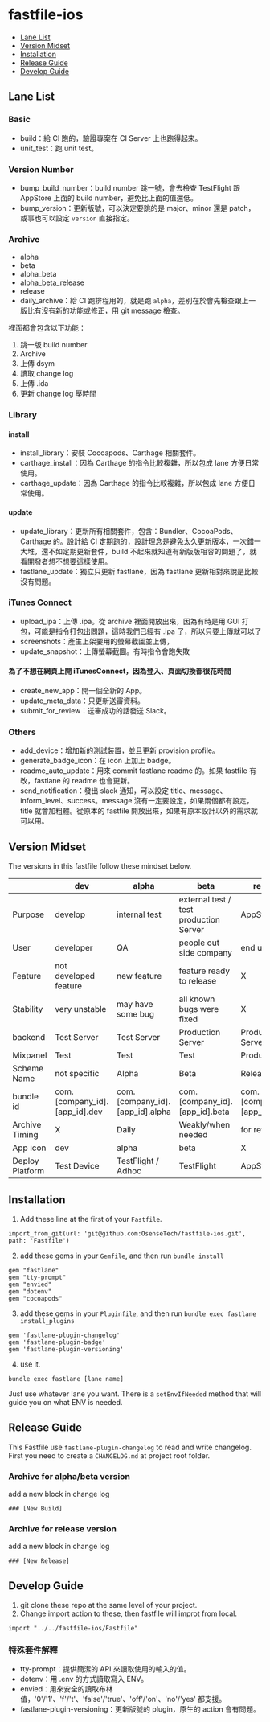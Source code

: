# fastfile-ios

- [Lane List](#lane-list)
- [Version Midset](#version-midset)
- [Installation](#installation)
- [Release Guide](#release-guide)
- [Develop Guide](#develop-guide)

## Lane List
### Basic
- build：給 CI 跑的，驗證專案在 CI Server 上也跑得起來。
- unit_test：跑 unit test。

### Version Number
- bump_build_number：build number 跳一號，會去檢查 TestFlight 跟 AppStore 上面的 build number，避免比上面的值還低。
- bump_version：更新版號，可以決定要跳的是 major、minor 還是 patch，或事也可以設定 `version` 直接指定。

### Archive
- alpha
- beta
- alpha_beta
- alpha_beta_release
- release
- daily_archive：給 CI 跑排程用的，就是跑 `alpha`，差別在於會先檢查跟上一版比有沒有新的功能或修正，用 git message 檢查。

裡面都會包含以下功能：
1. 跳一版 build number
2. Archive
3. 上傳 dsym
3. 讀取 change log
4. 上傳 .ida
5. 更新 change log 壓時間

### Library
#### install 
- install_library：安裝 Cocoapods、Carthage 相關套件。
- carthage_install：因為 Carthage 的指令比較複雜，所以包成 lane 方便日常使用。
- carthage_update：因為 Carthage 的指令比較複雜，所以包成 lane 方便日常使用。

#### update
- update_library：更新所有相關套件，包含：Bundler、CocoaPods、Carthage 的。設計給 CI 定期跑的，設計理念是避免太久更新版本，一次錯一大堆，還不如定期更新套件，build 不起來就知道有新版版相容的問題了，就看開發者想不想要這樣使用。
- fastlane_update：獨立只更新 fastlane，因為 fastlane 更新相對來說是比較沒有問題。

### iTunes Connect
- upload_ipa：上傳 .ipa。從 archive 裡面開放出來，因為有時是用 GUI 打包，可能是指令打包出問題，這時我們已經有 .ipa 了，所以只要上傳就可以了
- screenshots：產生上架要用的螢幕截圖並上傳，
- update_snapshot：上傳螢幕截圖。有時指令會跑失敗

#### 為了不想在網頁上開 iTunesConnect，因為登入、頁面切換都很花時間
- create_new_app：開一個全新的 App。
- update_meta_data：只更新送審資料。
- submit_for_review：送審成功的話發送 Slack。

### Others
- add_device：增加新的測試裝置，並且更新 provision profile。
- generate_badge_icon：在 icon 上加上 badge。
- readme_auto_update：用來 commit fastlane readme 的。如果 fastfile 有改，fastlane 的 readme 也會更新。
- send_notification：發出 slack 通知，可以設定 title、message、inform_level、success。message 沒有一定要設定，如果兩個都有設定，title 就會加粗體。從原本的 fastfile 開放出來，如果有原本設計以外的需求就可以用。


## Version Midset

The versions in this fastfile follow these mindset below.

|                 | dev                           | alpha                           | beta                                   | release                       |
|-----------------|-------------------------------|---------------------------------|----------------------------------------|-------------------------------|
| Purpose         | develop                       | internal test                   | external test / test production Server | AppStore                      |
| User            | developer                     | QA                              | people out side company                | end user                      |
| Feature         | not developed feature         | new feature                     | feature ready to release               | X                             |
| Stability       | very unstable                 | may have some bug               | all known bugs were fixed              | X                             |
| backend         | Test Server                   | Test Server                     | Production Server                      | Production Server             |
| Mixpanel        | Test                          | Test                            | Test                                   | Production                    |
| Scheme Name     | not specific                  | Alpha                           | Beta                                   | Release                       |
| bundle id       | com.[company_id].[app_id].dev | com.[company_id].[app_id].alpha | com.[company_id].[app_id].beta         | com.[company_id].[app_id].dev |
| Archive Timing  | X                             | Daily                           | Weakly/when needed                     | for review                    |
| App icon        | dev                           | alpha                           | beta                                   | X                             |
| Deploy Platform | Test Device                   | TestFlight / Adhoc              | TestFlight                             | AppStore                      |


## Installation

1. Add these line at the first of your `Fastfile`.

```
import_from_git(url: 'git@github.com:OsenseTech/fastfile-ios.git', path: 'Fastfile')
```

2. add these gems in your `Gemfile`, and then run `bundle install`

```
gem "fastlane"
gem "tty-prompt"
gem "envied"
gem "dotenv"
gem "cocoapods"
```

3. add these gems in your `Pluginfile`, and then run `bundle exec fastlane install_plugins`

```
gem 'fastlane-plugin-changelog'
gem 'fastlane-plugin-badge'
gem 'fastlane-plugin-versioning'
```

4. use it.

```
bundle exec fastlane [lane name]
```
Just use whatever lane you want. There is a `setEnvIfNeeded` method that will guide you on what ENV is needed.


## Release Guide

This Fastfile use `fastlane-plugin-changelog` to read and write changelog. First you need to create a `CHANGELOG.md` at project root folder.

### Archive for alpha/beta version

add a new block in change log

```
### [New Build]
```

### Archive for release version

add a new block in change log

```
### [New Release]
```


## Develop Guide

1. git clone these repo at the same level of your project.
2. Change import action to these, then fastfile will improt from local.
 
```
import "../../fastfile-ios/Fastfile"
```

### 特殊套件解釋

* tty-prompt：提供簡潔的 API 來讀取使用的輸入的值。
* dotenv：用 .env 的方式讀取寫入 ENV。
* envied：用來安全的讀取布林值，'0'/'1'、'f'/'t'、'false'/'true'、'off'/'on'、'no'/'yes' 都支援。
* fastlane-plugin-versioning：更新版號的 plugin，原生的 action 會有問題。
